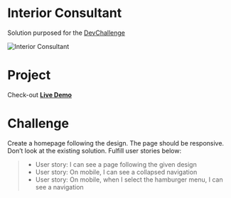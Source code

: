 # Interior Consultant

Solution purposed for the [DevChallenge](https://devchallenges.io/challenges/Jymh2b2FyebRTUljkNcb)

![Interior Consultant](https://firebasestorage.googleapis.com/v0/b/devchallenges-1234.appspot.com/o/challengesDesigns%2FinteriorConsultantThumbnail.png?alt=media&token=fb5f8229-8eb9-4d70-b0d4-fbd2829a0cf0)

# Project

Check-out **[Live Demo](https://devchallenges-interior-consultant.yteruel.fr/)**

# Challenge

Create a homepage following the design. The page should be responsive. Don’t look at the existing solution. Fulfill user stories below:

> - User story: I can see a page following the given design
> - User story: On mobile, I can see a collapsed navigation
> - User story: On mobile, when I select the hamburger menu, I can see a navigation